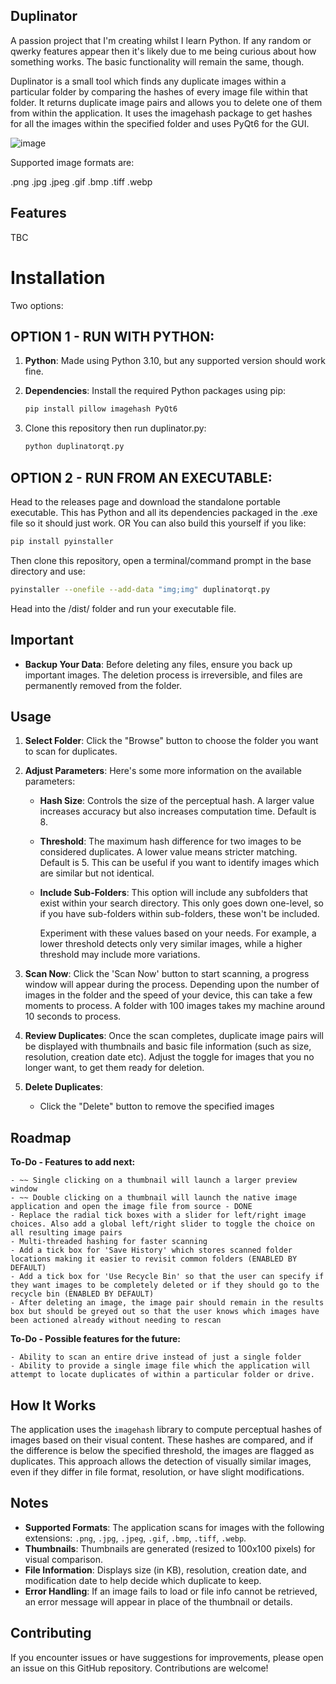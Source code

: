 ## Duplinator

A passion project that I'm creating whilst I learn Python. If any random or qwerky features appear then it's likely due to me being curious about how something works. The basic functionality will remain the same, though.

Duplinator is a small tool which finds any duplicate images within a particular folder by comparing the hashes of every image file within that folder. It returns duplicate image pairs and allows you to delete one of them from within the application. It uses the imagehash package to get hashes for all the images within the specified folder and uses PyQt6 for the GUI.

![image](https://github.com/user-attachments/assets/85e6c15f-9c2d-4d68-88d5-4fcf29706f2d)

Supported image formats are: 

.png
.jpg
.jpeg
.gif
.bmp
.tiff
.webp

## Features

TBC

# Installation

Two options:

## OPTION 1 - RUN WITH PYTHON:

1. **Python**: Made using Python 3.10, but any supported version should work fine.

2. **Dependencies**: Install the required Python packages using pip:

   ```bash
   pip install pillow imagehash PyQt6 
   ```
3. Clone this repository then run duplinator.py:

   ```bash
   python duplinatorqt.py
   ```

## OPTION 2 - RUN FROM AN EXECUTABLE:

Head to the releases page and download the standalone portable executable. This has Python and all its dependencies packaged in the .exe file so it should just work.
OR
You can also build this yourself if you like:

```bash
pip install pyinstaller
```
Then clone this repository, open a terminal/command prompt in the base directory and use:

```bash
pyinstaller --onefile --add-data "img;img" duplinatorqt.py
```
Head into the /dist/ folder and run your executable file.


## Important

- **Backup Your Data**: Before deleting any files, ensure you back up important images. The deletion process is irreversible, and files are permanently removed from the folder.
   
## Usage

1. **Select Folder**: Click the "Browse" button to choose the folder you want to scan for duplicates.

2. **Adjust Parameters**: Here's some more information on the available parameters:
      - **Hash Size**: Controls the size of the perceptual hash. A larger value increases accuracy but also increases computation time. Default is 8.
      - **Threshold**: The maximum hash difference for two images to be considered duplicates. A lower value means stricter matching. Default is 5. This can be useful if you want to identify images which are similar but not identical.
      - **Include Sub-Folders**: This option will include any subfolders that exist within your search directory. This only goes down one-level, so if you have sub-folders within sub-folders, these won't be included.
  
        Experiment with these values based on your needs. For example, a lower threshold detects only very similar images, while a higher threshold may include more variations.

3. **Scan Now**: Click the 'Scan Now' button to start scanning, a progress window will appear during the process. Depending upon the number of images in the folder and the speed of your device, this can take a few moments to process. A folder with 100 images takes my machine around 10 seconds to process.

4. **Review Duplicates**: Once the scan completes, duplicate image pairs will be displayed with thumbnails and basic file information (such as size, resolution, creation date etc). Adjust the toggle for images that you no longer want, to get them ready for deletion.

5. **Delete Duplicates**: 
   - Click the "Delete" button to remove the specified images


## Roadmap

**To-Do - Features to add next:**

	- ~~ Single clicking on a thumbnail will launch a larger preview window
	- ~~ Double clicking on a thumbnail will launch the native image application and open the image file from source - DONE
	- Replace the radial tick boxes with a slider for left/right image choices. Also add a global left/right slider to toggle the choice on all resulting image pairs
	- Multi-threaded hashing for faster scanning
	- Add a tick box for 'Save History' which stores scanned folder locations making it easier to revisit common folders (ENABLED BY DEFAULT)
	- Add a tick box for 'Use Recycle Bin' so that the user can specify if they want images to be completely deleted or if they should go to the recycle bin (ENABLED BY DEFAULT)
	- After deleting an image, the image pair should remain in the results box but should be greyed out so that the user knows which images have been actioned already without needing to rescan

**To-Do - Possible features for the future:**

	- Ability to scan an entire drive instead of just a single folder
	- Ability to provide a single image file which the application will attempt to locate duplicates of within a particular folder or drive.

## How It Works

The application uses the `imagehash` library to compute perceptual hashes of images based on their visual content. These hashes are compared, and if the difference is below the specified threshold, the images are flagged as duplicates. This approach allows the detection of visually similar images, even if they differ in file format, resolution, or have slight modifications.

## Notes

- **Supported Formats**: The application scans for images with the following extensions: `.png`, `.jpg`, `.jpeg`, `.gif`, `.bmp`, `.tiff`, `.webp`.
- **Thumbnails**: Thumbnails are generated (resized to 100x100 pixels) for visual comparison.
- **File Information**: Displays size (in KB), resolution, creation date, and modification date to help decide which duplicate to keep.
- **Error Handling**: If an image fails to load or file info cannot be retrieved, an error message will appear in place of the thumbnail or details.

## Contributing

If you encounter issues or have suggestions for improvements, please open an issue on this GitHub repository. Contributions are welcome!

